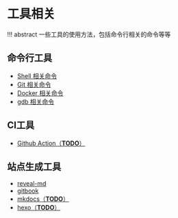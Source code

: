 # 工具相关

!!! abstract
    一些工具的使用方法，包括命令行相关的命令等等

## 命令行工具
- [Shell 相关命令](shell)
- [Git 相关命令](git)
- [Docker 相关命令](docker)
- [gdb 相关命令](gdb)

## CI工具
- [Github Action（**TODO**）](action)

## 站点生成工具

- [reveal-md](reveal-md)
- [gitbook](gitbook)
- [mkdocs（**TODO**）](mkdocs)
- [hexo（**TODO**）](hexo)